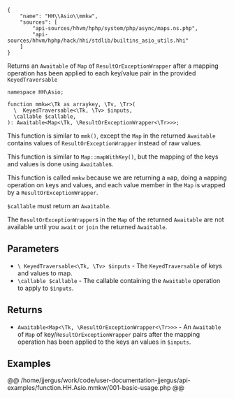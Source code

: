 ``` yamlmeta
{
    "name": "HH\\Asio\\mmkw",
    "sources": [
        "api-sources/hhvm/hphp/system/php/async/maps.ns.php",
        "api-sources/hhvm/hphp/hack/hhi/stdlib/builtins_asio_utils.hhi"
    ]
}
```




Returns an ` Awaitable ` of `` Map `` of ``` ResultOrExceptionWrapper ``` after a
mapping operation has been applied to each key/value pair in the provided
```` KeyedTraversable ````




``` Hack
namespace HH\Asio;

function mmkw<\Tk as arraykey, \Tv, \Tr>(
  \  KeyedTraversable<\Tk, \Tv> $inputs,
  \callable $callable,
): Awaitable<Map<\Tk, \ResultOrExceptionWrapper<\Tr>>>;
```




This function is similar to ` mmk() `, except the `` Map `` in the returned
``` Awaitable ``` contains values of ```` ResultOrExceptionWrapper ```` instead of raw
values.




This function is similar to ` Map::mapWithKey() `, but the mapping of the keys
and values is done using `` Awaitable ``s.




This function is called ` mmkw ` because we are returning a `` m ``ap, doing a
``` m ```apping operation on ```` k ````eys and values, and each value member in the ````` Map `````
is `````` w ``````rapped by a ``````` ResultOrExceptionWrapper ```````.




` $callable ` must return an `` Awaitable ``.




The ` ResultOrExceptionWrapper `s in the `` Map `` of the returned ``` Awaitable ```
are not available until you ```` await ```` or ````` join ````` the returned `````` Awaitable ``````.




## Parameters




+ ` \ KeyedTraversable<\Tk, \Tv> $inputs ` - The `` KeyedTraversable `` of keys and values to map.
+ ` \callable $callable ` - The callable containing the `` Awaitable `` operation to
  apply to ``` $inputs ```.




## Returns




* ` Awaitable<Map<\Tk, \ResultOrExceptionWrapper<\Tr>>> ` - An `` Awaitable `` of ``` Map ``` of key/```` ResultOrExceptionWrapper ```` pairs
  after the mapping operation has been applied to the keys an values
  in ````` $inputs `````.




## Examples




@@ /home/jjergus/work/code/user-documentation-jjergus/api-examples/function.HH.Asio.mmkw/001-basic-usage.php @@
<!-- HHAPIDOC -->

